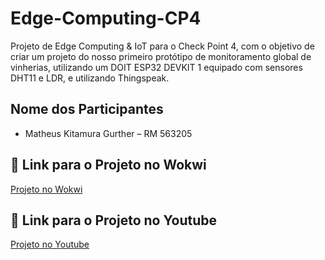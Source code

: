 # Edge-Computing-CP4

Projeto de Edge Computing & IoT para o Check Point 4, com o objetivo de criar um projeto do nosso primeiro protótipo de monitoramento global de vinherias, utilizando um DOIT ESP32 DEVKIT 1 equipado com sensores DHT11 e LDR, e utilizando Thingspeak.

## Nome dos Participantes
- Matheus Kitamura Gurther – RM 563205

## 🔗 Link para o Projeto no Wokwi

[Projeto no Wokwi](https://wokwi.com/projects/441097422384179201)

## 🔗 Link para o Projeto no Youtube

[Projeto no Youtube](https://youtu.be/iSLP_8JrPrw)
